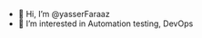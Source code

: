 - 👋 Hi, I’m @yasserFaraaz
- 👀 I’m interested in Automation testing, DevOps

<!---
yasserFaraaz/yasserFaraaz is a ✨ special ✨ repository because its `README.md` (this file) appears on your GitHub profile.
You can click the Preview link to take a look at your changes.
--->
